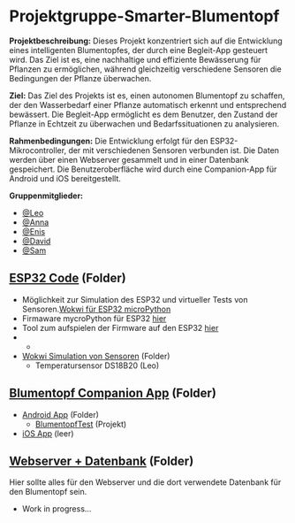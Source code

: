 # Projektgruppe-Smarter-Blumentopf

**Projektbeschreibung:** Dieses Projekt konzentriert sich auf die Entwicklung eines intelligenten Blumentopfes, der durch eine Begleit-App gesteuert wird. Das Ziel ist es, eine nachhaltige und effiziente Bewässerung für Pflanzen zu ermöglichen, während gleichzeitig verschiedene Sensoren die Bedingungen der Pflanze überwachen.

**Ziel:** Das Ziel des Projekts ist es, einen autonomen Blumentopf zu schaffen, der den Wasserbedarf einer Pflanze automatisch erkennt und entsprechend bewässert. Die Begleit-App ermöglicht es dem Benutzer, den Zustand der Pflanze in Echtzeit zu überwachen und Bedarfssituationen zu analysieren.

**Rahmenbedingungen:** Die Entwicklung erfolgt für den ESP32-Mikrocontroller, der mit verschiedenen Sensoren verbunden ist. Die Daten werden über einen Webserver gesammelt und in einer Datenbank gespeichert. Die Benutzeroberfläche wird durch eine Companion-App für Android und iOS bereitgestellt.

**Gruppenmitglieder:** 
- [@Leo](https://github.com/JJOmin)
- [@Anna](https://github.com/Discovery1701A)
- [@Enis](https://github.com/NisVison)
- [@David](https://github.com/)
- [@Sam](https://github.com/)

## [ESP32 Code](ESP32%20Code) (Folder)
- Möglichkeit zur Simulation des ESP32 und virtueller Tests von Sensoren.[Wokwi für ESP32 microPython](https://wokwi.com/projects/334090875207418452)
- Firmaware mycroPython für ESP32 [hier](https://micropython.org/download/#esp32)
- Tool zum aufspielen der Firmware auf den ESP32 [hier](https://github.com/espressif/esptool/releases/tag/v4.6.2)
- -
- [Wokwi Simulation von Sensoren](ESP32%20Code/Wokwi%20Simulation%20von%20Sensoren) (Folder)
  - Temperatursensor DS18B20 (Leo)

## [Blumentopf Companion App](https://github.com/JJOmin/Projektgruppe-Smarter-Blumentopf/tree/13669f39525ed7bec02224b15fcb15a624a73cc2/Blumentopf%20Companion%20App) (Folder)
- [Android App](https://github.com/JJOmin/Projektgruppe-Smarter-Blumentopf/tree/13669f39525ed7bec02224b15fcb15a624a73cc2/Blumentopf%20Companion%20App/Android%20App) (Folder)
  - [BlumentopfTest](https://github.com/JJOmin/Projektgruppe-Smarter-Blumentopf/tree/13669f39525ed7bec02224b15fcb15a624a73cc2/Blumentopf%20Companion%20App/Android%20App/BlumentopfTest) (Projekt)
- [iOS App](https://github.com/JJOmin/Projektgruppe-Smarter-Blumentopf/tree/13669f39525ed7bec02224b15fcb15a624a73cc2/Blumentopf%20Companion%20App/iOS%20App) (leer)

## [Webserver + Datenbank](https://github.com/JJOmin/Projektgruppe-Smarter-Blumentopf/tree/aed2a25c9ff63fdec2233deccf49d416775c6123/WebServer%20%2B%20Datenbank) (Folder)
Hier sollte alles für den Webserver und die dort verwendete Datenbank für den Blumentopf sein.
- Work in progress...

